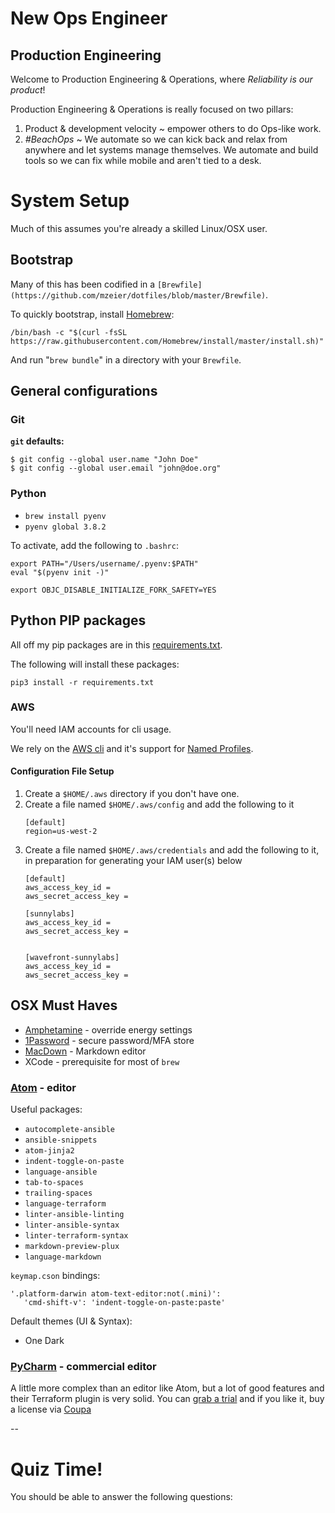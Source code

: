 # New Ops Engineer

## Production Engineering 
Welcome to Production Engineering & Operations, where *Reliability is our product*!

Production Engineering & Operations is really focused on two pillars:

1. Product & development velocity ~ empower others to do Ops-like work.
2. *\#BeachOps* ~ We automate so we can kick back and relax from anywhere and let systems manage themselves. We automate and build tools so we can fix while mobile and aren't tied to a desk.


# System Setup
Much of this assumes you're already a skilled Linux/OSX user.

## Bootstrap
Many of this has been codified in a `[Brewfile](https://github.com/mzeier/dotfiles/blob/master/Brewfile)`. 

To quickly bootstrap, install [Homebrew](https://brew.sh/):

```
/bin/bash -c "$(curl -fsSL https://raw.githubusercontent.com/Homebrew/install/master/install.sh)"
```

And run "`brew bundle`" in a directory with your `Brewfile`.

## General configurations

### Git

**`git` defaults:**

```
$ git config --global user.name "John Doe"
$ git config --global user.email "john@doe.org"
```


### Python
* `brew install pyenv`
* `pyenv global 3.8.2`

To activate, add the following to `.bashrc`:

```
export PATH="/Users/username/.pyenv:$PATH"
eval "$(pyenv init -)"

export OBJC_DISABLE_INITIALIZE_FORK_SAFETY=YES
```

## Python PIP packages
All off my pip packages are in this [requirements.txt](https://github.com/mzeier/dotfiles/blob/master/requirements.txt).

The following will install these packages:
```
pip3 install -r requirements.txt
```

### AWS

You'll need IAM accounts for cli usage. 

We rely on the [AWS cli]() and it's support for [Named Profiles]().

#### Configuration File Setup
1. Create a `$HOME/.aws` directory if you don't have one.
2. Create a file named `$HOME/.aws/config` and add the following to it
    ```
    [default]
    region=us-west-2
    ```
3. Create a file named `$HOME/.aws/credentials` and add the following to it, in preparation for generating your IAM user(s) below
    ```
    [default]
    aws_access_key_id =
    aws_secret_access_key =

    [sunnylabs]
    aws_access_key_id =
    aws_secret_access_key =


    [wavefront-sunnylabs]
    aws_access_key_id =
    aws_secret_access_key =

    ```


## OSX Must Haves
* [Amphetamine](https://itunes.apple.com/us/app/amphetamine/id937984704?mt=12) - override energy settings
* [1Password](https://1password.com/) - secure password/MFA store
* [MacDown](https://macdown.uranusjr.com/) - Markdown editor
* XCode - prerequisite for most of `brew`

### [Atom](https://atom.io/) - editor
Useful packages:

* `autocomplete-ansible`
* `ansible-snippets`
* `atom-jinja2`
* `indent-toggle-on-paste`
* `language-ansible`
* `tab-to-spaces`
* `trailing-spaces`
* `language-terraform`
* `linter-ansible-linting`
* `linter-ansible-syntax`
* `linter-terraform-syntax`
* `markdown-preview-plux`
* `language-markdown`

`keymap.cson` bindings:

```
'.platform-darwin atom-text-editor:not(.mini)':
   'cmd-shift-v': 'indent-toggle-on-paste:paste'
```

Default themes (UI & Syntax):

* One Dark

### [PyCharm](https://www.jetbrains.com/pycharm/) - commercial editor
A little more complex than an editor like Atom, but a lot of good features
and their Terraform plugin is very solid. You can [grab a trial](https://www.jetbrains.com/pycharm/download/download-thanks.html?platform=mac) and if you like it, buy a license via [Coupa](https://myvmware.workspaceair.com/catalog-portal/ui?isOnPremise=false&isMobile=false&userId=2492128#/bookmarks/details/WORKSPACE-9efde298-9baa-4038-9feb-9d130eb11a94-Web-Saml20?nativenav=Hide)



--

# Quiz Time!

You should be able to answer the following questions:

